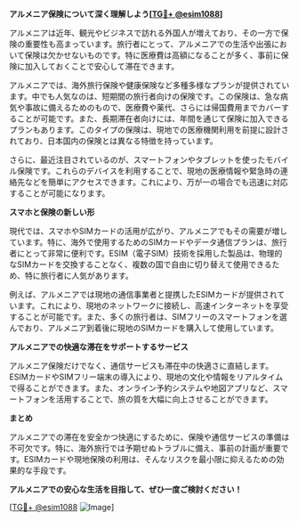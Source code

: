 **アルメニア保険について深く理解しよう[[TG💪+ @esim1088](https://t.me/s/esim1088)]**

アルメニアは近年、観光やビジネスで訪れる外国人が増えており、その一方で保険の重要性も高まっています。旅行者にとって、アルメニアでの生活や出張において保険は欠かせないものです。特に医療費は高額になることが多く、事前に保険に加入しておくことで安心して滞在できます。

アルメニアでは、海外旅行保険や健康保険など多種多様なプランが提供されています。中でも人気なのは、短期間の旅行者向けの保険です。この保険は、急な病気や事故に備えるためのもので、医療費や薬代、さらには帰国費用までカバーすることが可能です。また、長期滞在者向けには、年間を通じて保険に加入できるプランもあります。このタイプの保険は、現地での医療機関利用を前提に設計されており、日本国内の保険とは異なる特徴を持っています。

さらに、最近注目されているのが、スマートフォンやタブレットを使ったモバイル保険です。これらのデバイスを利用することで、現地の医療情報や緊急時の連絡先などを簡単にアクセスできます。これにより、万が一の場合でも迅速に対応することが可能になります。

**スマホと保険の新しい形**

現代では、スマホやSIMカードの活用が広がり、アルメニアでもその需要が増しています。特に、海外で使用するためのSIMカードやデータ通信プランは、旅行者にとって非常に便利です。ESIM（電子SIM）技術を採用した製品は、物理的なSIMカードを交換することなく、複数の国で自由に切り替えて使用できるため、特に旅行者に人気があります。

例えば、アルメニアでは現地の通信事業者と提携したESIMカードが提供されています。これにより、現地のネットワークに接続し、高速インターネットを享受することが可能です。また、多くの旅行者は、SIMフリーのスマートフォンを選んでおり、アルメニア到着後に現地のSIMカードを購入して使用しています。

**アルメニアでの快適な滞在をサポートするサービス**

アルメニア保険だけでなく、通信サービスも滞在中の快適さに直結します。ESIMカードやSIMフリー端末の導入により、現地の文化や情報をリアルタイムで得ることができます。また、オンライン予約システムや地図アプリなど、スマートフォンを活用することで、旅の質を大幅に向上させることができます。

**まとめ**

アルメニアでの滞在を安全かつ快適にするために、保険や通信サービスの準備は不可欠です。特に、海外旅行では予期せぬトラブルに備え、事前の計画が重要です。ESIMカードや現地保険の利用は、そんなリスクを最小限に抑えるための効果的な手段です。

**アルメニアでの安心な生活を目指して、ぜひ一度ご検討ください！**

[[TG💪+ @esim1088](https://t.me/s/esim1088) ![Image](https://i.postimg.cc/Y0z9fWf4/image.png)]